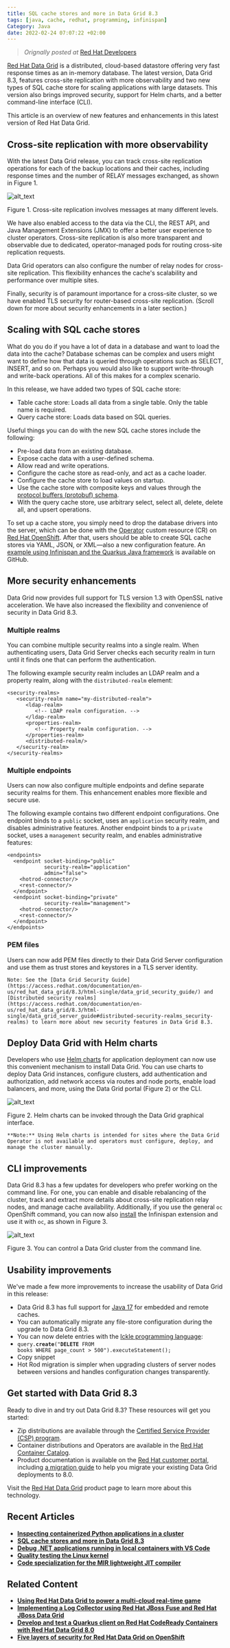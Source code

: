 ```yaml
---
title: SQL cache stores and more in Data Grid 8.3
tags: [java, cache, redhat, programming, infinispan]
Category: Java
date: 2022-02-24 07:07:22 +02:00
---
```


>  *Orignally posted at* [Red Hat Developers](https://developers.redhat.com/articles/2022/02/24/sql-cache-stores-and-more-data-grid-83)

[Red Hat Data Grid](https://developers.redhat.com/products/datagrid/overview) is a distributed, cloud-based datastore offering very fast response times as an in-memory database. The latest version, Data Grid 8.3, features cross-site replication with more observability and two new types of SQL cache store for scaling applications with large datasets. This version also brings improved security, support for Helm charts, and a better command-line interface (CLI).

This article is an overview of new features and enhancements in this latest version of Red Hat Data Grid.

## **Cross-site replication with more observability**

With the latest Data Grid release, you can track cross-site replication operations for each of the backup locations and their caches, including response times and the number of RELAY messages exchanged, as shown in Figure 1.

![alt_text](https://developers.redhat.com/sites/default/files/repl.png "image_tooltip")


Figure 1. Cross-site replication involves messages at many different levels.

We have also enabled access to the data via the CLI, the REST API, and Java Management Extensions (JMX) to offer a better user experience to cluster operators. Cross-site replication is also more transparent and observable due to dedicated, operator-managed pods for routing cross-site replication requests.

Data Grid operators can also configure the number of relay nodes for cross-site replication. This flexibility enhances the cache's scalability and performance over multiple sites.

Finally, security is of paramount importance for a cross-site cluster, so we have enabled TLS security for router-based cross-site replication. (Scroll down for more about security enhancements in a later section.)


## **Scaling with SQL cache stores**

What do you do if you have a lot of data in a database and want to load the data into the cache? Database schemas can be complex and users might want to define how that data is queried through operations such as SELECT, INSERT, and so on. Perhaps you would also like to support write-through and write-back operations. All of this makes for a complex scenario.

In this release, we have added two types of SQL cache store:

* Table cache store: Loads all data from a single table. Only the table name is required.
* Query cache store: Loads data based on SQL queries.

Useful things you can do with the new SQL cache stores include the following:



* Pre-load data from an existing database.
* Expose cache data with a user-defined schema.
* Allow read and write operations.
* Configure the cache store as read-only, and act as a cache loader.
* Configure the cache store to load values on startup.
* Use the cache store with composite keys and values through the [protocol buffers (protobuf) schema](https://developers.google.com/protocol-buffers).
* With the query cache store, use arbitrary select, select all, delete, delete all, and upsert operations.

To set up a cache store, you simply need to drop the database drivers into the server, which can be done with the [Operator](https://developers.redhat.com/articles/2022/02/24/sql-cache-stores-and-more-data-grid-83) custom resource (CR) on [Red Hat OpenShift](https://developers.redhat.com/openshift). After that, users should be able to create SQL cache stores via YAML, JSON, or XML—also a new configuration feature. An [example using Infinispan and the Quarkus Java framework](https://github.com/redhat-mw-demos/infinispan-sqlstore-demo) is available on GitHub.


## **More security enhancements**

Data Grid now provides full support for TLS version 1.3 with OpenSSL native acceleration. We have also increased the flexibility and convenience of security in Data Grid 8.3.


### **Multiple realms**

You can combine multiple security realms into a single realm. When authenticating users, Data Grid Server checks each security realm in turn until it finds one that can perform the authentication.

The following example security realm includes an LDAP realm and a property realm, along with the `distributed-realm` element:


```
<security-realms>
   <security-realm name="my-distributed-realm">
      <ldap-realm>
         <!-- LDAP realm configuration. -->
      </ldap-realm>
      <properties-realm>
         <!-- Property realm configuration. -->
      </properties-realm>
      <distributed-realm/>
   </security-realm>
</security-realms>
```

### **Multiple endpoints**

Users can now also configure multiple endpoints and define separate security realms for them. This enhancement enables more flexible and secure use.

The following example contains two different endpoint configurations. One endpoint binds to a `public` socket, uses an `application` security realm, and disables administrative features. Another endpoint binds to a `private` socket, uses a `management` security realm, and enables administrative features:


```
<endpoints>
  <endpoint socket-binding="public"
            security-realm="application"
            admin="false">
    <hotrod-connector/>
    <rest-connector/>
  </endpoint>
  <endpoint socket-binding="private"
            security-realm="management">
    <hotrod-connector/>
    <rest-connector/>
  </endpoint>
</endpoints>
```

### **PEM files**

Users can now add PEM files directly to their Data Grid Server configuration and use them as trust stores and keystores in a TLS server identity.


    Note: See the [Data Grid Security Guide](https://access.redhat.com/documentation/en-us/red_hat_data_grid/8.3/html-single/data_grid_security_guide/) and [Distributed security realms](https://access.redhat.com/documentation/en-us/red_hat_data_grid/8.3/html-single/data_grid_server_guide#distributed-security-realms_security-realms) to learn more about new security features in Data Grid 8.3.

## **Deploy Data Grid with Helm charts**

Developers who use [Helm charts](https://helm.sh/) for application deployment can now use this convenient mechanism to install Data Grid. You can use charts to deploy Data Grid instances, configure clusters, add authentication and authorization, add network access via routes and node ports, enable load balancers, and more, using the Data Grid portal (Figure 2) or the CLI.


![alt_text](https://developers.redhat.com/sites/default/files/styles/article_full_width_1440px_w/public/helm_0.png?itok=1XGArnkV "image_tooltip")


Figure 2. Helm charts can be invoked through the Data Grid graphical interface.


    **Note:** Using Helm charts is intended for sites where the Data Grid Operator is not available and operators must configure, deploy, and manage the cluster manually.

## **CLI improvements**

Data Grid 8.3 has a few updates for developers who prefer working on the command line. For one, you can enable and disable rebalancing of the cluster, track and extract more details about cross-site replication relay nodes, and manage cache availability. Additionally, if you use the general `oc` OpenShift command, you can now also [install](https://access.redhat.com/documentation/en-us/red_hat_data_grid/8.3/guide/d510c8ad-e097-4a3e-af55-e1d7967ecac3) the Infinispan extension and use it with `oc`, as shown in Figure 3.


![alt_text](https://developers.redhat.com/sites/default/files/styles/article_full_width_1440px_w/public/control.png?itok=heoMJq24 "image_tooltip")


Figure 3. You can control a Data Grid cluster from the command line.


## **Usability improvements**

We've made a few more improvements to increase the usability of Data Grid in this release:



* Data Grid 8.3 has full support for [Java 17](https://developers.redhat.com/articles/2021/12/14/explore-java-17-language-features-quarkus) for embedded and remote caches.
* You can automatically migrate any file-store configuration during the upgrade to Data Grid 8.3.
* You can now delete entries with the [Ickle programming language](https://access.redhat.com/documentation/ru-ru/red_hat_data_grid/7.1/html/developer_guide/building_ickle_query):
* <code>query.<strong>create</strong>("<strong>DELETE</strong> FROM books WHERE page_count > 500").executeStatement();</code>
* Copy snippet
* Hot Rod migration is simpler when upgrading clusters of server nodes between versions and handles configuration changes transparently.


## <strong>Get started with Data Grid 8.3</strong>

Ready to dive in and try out Data Grid 8.3? These resources will get you started:



* Zip distributions are available through the [Certified Service Provider (CSP) program](https://access.redhat.com/jbossnetwork/restricted/listSoftware.html?product=data.grid&downloadType=distributions).
* Container distributions and Operators are available in the [Red Hat Container Catalog](https://access.redhat.com/containers/#/product/JbossDataGrid).
* Product documentation is available on the [Red Hat customer portal](https://access.redhat.com/documentation/en-us/red_hat_data_grid/8.0/), including [a migration guide](https://access.redhat.com/documentation/en-us/red_hat_data_grid/8.0/html/data_grid_migration_guide/) to help you migrate your existing Data Grid deployments to 8.0.

Visit the [Red Hat Data Grid](https://developers.redhat.com/products/datagrid) product page to learn more about this technology.


## **Recent Articles**

* **[Inspecting containerized Python applications in a cluster](https://developers.redhat.com/articles/2022/02/24/inspecting-containerized-python-applications-cluster)**
* **[SQL cache stores and more in Data Grid 8.3](https://developers.redhat.com/articles/2022/02/24/sql-cache-stores-and-more-data-grid-83)**
* **[Debug .NET applications running in local containers with VS Code](https://developers.redhat.com/articles/2022/02/22/debug-net-applications-running-local-containers-vs-code)**
* **[Quality testing the Linux kernel](https://developers.redhat.com/articles/2022/02/17/quality-testing-linux-kernel)**
* **[Code specialization for the MIR lightweight JIT compiler](https://developers.redhat.com/articles/2022/02/16/code-specialization-mir-lightweight-jit-compiler)**


## **Related Content**
* **[Using Red Hat Data Grid to power a multi-cloud real-time game](https://developers.redhat.com/blog/2018/06/26/data-grid-multi-cloud-real-time-game)**
* **[Implementing a Log Collector using Red Hat JBoss Fuse and Red Hat JBoss Data Grid](https://developers.redhat.com/blog/2017/05/30/implementing-a-log-collector-using-red-hat-jboss-fuse-and-red-hat-jboss-data-grid)**
* **[Develop and test a Quarkus client on Red Hat CodeReady Containers with Red Hat Data Grid 8.0](https://developers.redhat.com/blog/2020/06/19/develop-and-test-a-quarkus-client-on-red-hat-codeready-containers-with-red-hat-data-grid-8-0)**
* **[Five layers of security for Red Hat Data Grid on OpenShift](https://developers.redhat.com/blog/2019/03/25/five-layers-of-security-for-red-hat-data-grid-on-openshift)**
